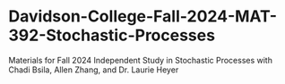 # Davidson-College-Fall-2024-MAT-392-Stochastic-Processes
Materials for Fall 2024 Independent Study in Stochastic Processes with Chadi Bsila, Allen Zhang, and Dr. Laurie Heyer
